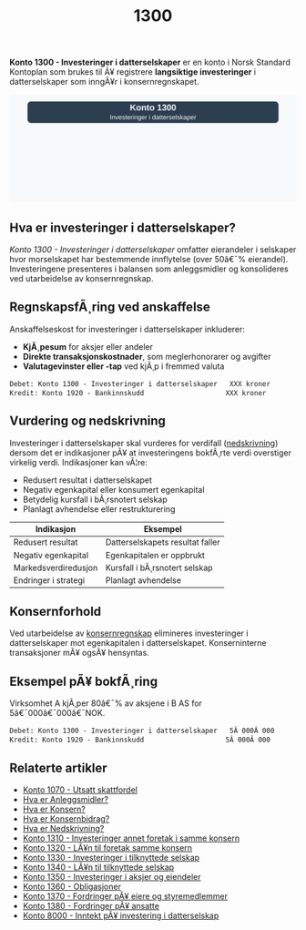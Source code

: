﻿---
title: "1300"
meta_title: "1300"
meta_description: '**Konto 1300 - Investeringer i datterselskaper** er en konto i Norsk Standard Kontoplan som brukes til Ã¥ registrere **langsiktige investeringer** i datterselsk...'
slug: 1300
type: blog
layout: pages/single
---

**Konto 1300 - Investeringer i datterselskaper** er en konto i Norsk Standard Kontoplan som brukes til Ã¥ registrere **langsiktige investeringer** i datterselskaper som inngÃ¥r i konsernregnskapet.

![Illustrasjon av konto 1300 investeringer i datterselskaper](1300-investeringer-i-datterselskaper-image.svg)

## Hva er investeringer i datterselskaper?

*Konto 1300 - Investeringer i datterselskaper* omfatter eierandeler i selskaper hvor morselskapet har bestemmende innflytelse (over 50â€¯% eierandel). Investeringene presenteres i balansen som anleggsmidler og konsolideres ved utarbeidelse av konsernregnskap.

## RegnskapsfÃ¸ring ved anskaffelse

Anskaffelseskost for investeringer i datterselskaper inkluderer:

* **KjÃ¸pesum** for aksjer eller andeler
* **Direkte transaksjonskostnader**, som meglerhonorarer og avgifter
* **Valutagevinster eller -tap** ved kjÃ¸p i fremmed valuta

```plaintext
Debet: Konto 1300 - Investeringer i datterselskaper   XXX kroner
Kredit: Konto 1920 - Bankinnskudd                    XXX kroner
```

## Vurdering og nedskrivning

Investeringer i datterselskaper skal vurderes for verdifall ([nedskrivning](/blogs/regnskap/hva-er-nedskrivning "Hva er Nedskrivning?")) dersom det er indikasjoner pÃ¥ at investeringens bokfÃ¸rte verdi overstiger virkelig verdi. Indikasjoner kan vÃ¦re:

* Redusert resultat i datterselskapet
* Negativ egenkapital eller konsumert egenkapital
* Betydelig kursfall i bÃ¸rsnotert selskap
* Planlagt avhendelse eller restrukturering

| Indikasjon            | Eksempel                             |
|-----------------------|--------------------------------------|
| Redusert resultat     | Datterselskapets resultat faller     |
| Negativ egenkapital   | Egenkapitalen er oppbrukt            |
| Markedsverdiredusjon  | Kursfall i bÃ¸rsnotert selskap        |
| Endringer i strategi  | Planlagt avhendelse                  |

## Konsernforhold

Ved utarbeidelse av [konsernregnskap](/blogs/regnskap/hva-er-konsern "Hva er Konsern?") elimineres investeringer i datterselskaper mot egenkapitalen i datterselskapet. Konserninterne transaksjoner mÃ¥ ogsÃ¥ hensyntas.

## Eksempel pÃ¥ bokfÃ¸ring

Virksomhet A kjÃ¸per 80â€¯% av aksjene i B AS for 5â€¯000â€¯000â€¯NOK.

```plaintext
Debet: Konto 1300 - Investeringer i datterselskaper   5Â 000Â 000
Kredit: Konto 1920 - Bankinnskudd                    5Â 000Â 000
```

## Relaterte artikler

* [Konto 1070 - Utsatt skattfordel](/blogs/kontoplan/1070-utsatt-skattfordel "Konto 1070 - Utsatt skattfordel")
* [Hva er Anleggsmidler?](/blogs/regnskap/hva-er-anleggsmidler "Hva er Anleggsmidler?")
* [Hva er Konsern?](/blogs/regnskap/hva-er-konsern "Hva er Konsern?")
* [Hva er Konsernbidrag?](/blogs/regnskap/hva-er-konsernbidrag "Hva er Konsernbidrag?")
* [Hva er Nedskrivning?](/blogs/regnskap/hva-er-nedskrivning "Hva er Nedskrivning?")
* [Konto 1310 - Investeringer annet foretak i samme konsern](/blogs/kontoplan/1310-investeringer-annet-foretak-i-samme-konsern "Konto 1310 - Investeringer annet foretak i samme konsern")
* [Konto 1320 - LÃ¥n til foretak samme konsern](/blogs/kontoplan/1320-lan-til-foretak-samme-konsern "Konto 1320 - LÃ¥n til foretak samme konsern")
* [Konto 1330 - Investeringer i tilknyttede selskap](/blogs/kontoplan/1330-investeringer-i-tilknyttede-selskap "Konto 1330 - Investeringer i tilknyttede selskap")
* [Konto 1340 - LÃ¥n til tilknyttede selskap](/blogs/kontoplan/1340-lan-til-tilknyttede-selskap "Konto 1340 - LÃ¥n til tilknyttede selskap")
* [Konto 1350 - Investeringer i aksjer og eiendeler](/blogs/kontoplan/1350-investeringer-i-aksjer-og-eiendeler "Konto 1350 - Investeringer i aksjer og eiendeler")
* [Konto 1360 - Obligasjoner](/blogs/kontoplan/1360-obligasjoner "Konto 1360 - Obligasjoner")
* [Konto 1370 - Fordringer pÃ¥ eiere og styremedlemmer](/blogs/kontoplan/1370-fordringer-pa-eiere-og-styremedlemmer "Konto 1370 - Fordringer pÃ¥ eiere og styremedlemmer")
* [Konto 1380 - Fordringer pÃ¥ ansatte](/blogs/kontoplan/1380-fordringer-pa-ansatte "Konto 1380 - Fordringer pÃ¥ ansatte")
* [Konto 8000 - Inntekt pÃ¥ investering i datterselskap](/blogs/kontoplan/8000-inntekt-pa-investering-i-datterselskap "Konto 8000 - Inntekt pÃ¥ investering i datterselskap")
